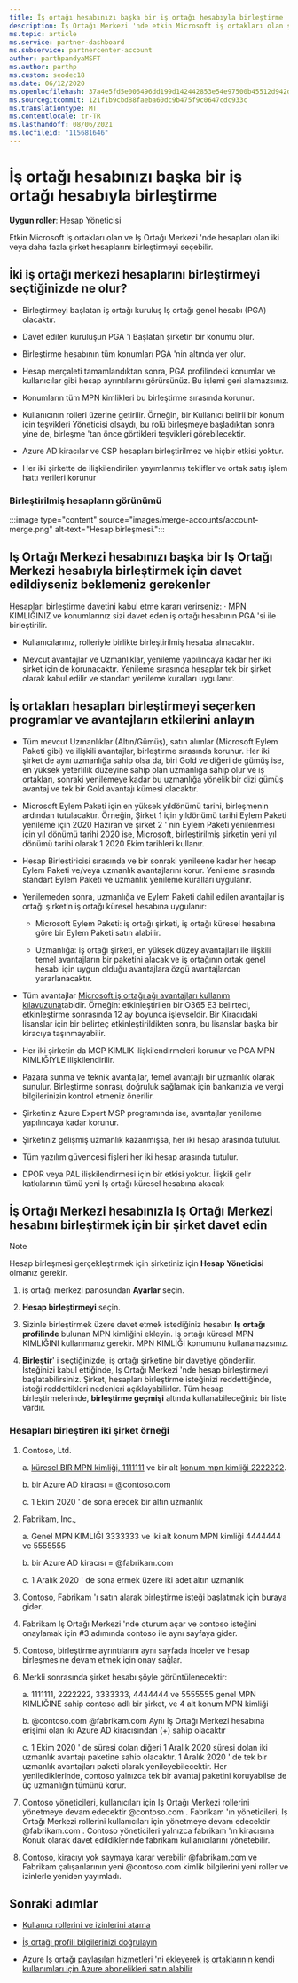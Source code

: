 ```yaml
---
title: İş ortağı hesabınızı başka bir iş ortağı hesabıyla birleştirme
description: İş Ortağı Merkezi 'nde etkin Microsoft iş ortakları olan şirketler için iş ortağı hesabı 'nı Iş Ortağı Merkezi 'nde başka bir iş ortağı hesabıyla birleştirmeyi öğrenin.
ms.topic: article
ms.service: partner-dashboard
ms.subservice: partnercenter-account
author: parthpandyaMSFT
ms.author: parthp
ms.custom: seodec18
ms.date: 06/12/2020
ms.openlocfilehash: 37a4e5fd5e006496dd199d142442853e54e97500b45512d942d6dae9f2c18b3c
ms.sourcegitcommit: 121f1b9cbd88faeba60dc9b475f9c0647cdc933c
ms.translationtype: MT
ms.contentlocale: tr-TR
ms.lasthandoff: 08/06/2021
ms.locfileid: "115681646"
---
```

# <a name="merge-your-partner-account-with-another-partner-account"></a>İş ortağı hesabınızı başka bir iş ortağı hesabıyla birleştirme

**Uygun roller**: Hesap Yöneticisi

Etkin Microsoft iş ortakları olan ve Iş Ortağı Merkezi 'nde hesapları olan iki veya daha fazla şirket hesaplarını birleştirmeyi seçebilir.

## <a name="what-happens-when-two-partners-elect-to-merge-their-partner-center-accounts"></a>İki iş ortağı merkezi hesaplarını birleştirmeyi seçtiğinizde ne olur?

- Birleştirmeyi başlatan iş ortağı kuruluş Iş ortağı genel hesabı (PGA) olacaktır.

- Davet edilen kuruluşun PGA 'i Başlatan şirketin bir konumu olur.

- Birleştirme hesabının tüm konumları PGA 'nin altında yer olur.

- Hesap merçaleti tamamlandıktan sonra, PGA profilindeki konumlar ve kullanıcılar gibi hesap ayrıntılarını görürsünüz. Bu işlemi geri alamazsınız.

- Konumların tüm MPN kimlikleri bu birleştirme sırasında korunur.

- Kullanıcının rolleri üzerine getirilir. Örneğin, bir Kullanıcı belirli bir konum için teşvikleri Yöneticisi olsaydı, bu rolü birleşmeye başladıktan sonra yine de, birleşme 'tan önce görtikleri teşvikleri görebilecektir.

- Azure AD kiracılar ve CSP hesapları birleştirilmez ve hiçbir etkisi yoktur.

- Her iki şirkette de ilişkilendirilen yayımlanmış teklifler ve ortak satış işlem hattı verileri korunur

### <a name="view-of-merged-accounts"></a>Birleştirilmiş hesapların görünümü

:::image type="content" source="images/merge-accounts/account-merge.png" alt-text="Hesap birleşmesi.":::

## <a name="what-to-expect-if-you-have-been-invited-to-merge-your-partner-center-account-with-another-partner-center-account"></a>Iş Ortağı Merkezi hesabınızı başka bir Iş Ortağı Merkezi hesabıyla birleştirmek için davet edildiyseniz beklemeniz gerekenler

Hesapları birleştirme davetini kabul etme kararı verirseniz: · MPN KIMLIĞINIZ ve konumlarınız sizi davet eden iş ortağı hesabının PGA 'si ile birleştirilir.

- Kullanıcılarınız, rolleriyle birlikte birleştirilmiş hesaba alınacaktır.

- Mevcut avantajlar ve Uzmanlıklar, yenileme yapılıncaya kadar her iki şirket için de korunacaktır. Yenileme sırasında hesaplar tek bir şirket olarak kabul edilir ve standart yenileme kuralları uygulanır.

## <a name="understand-the-impacts-to-programs-and-benefits-when-partners-elect-to-merge-accounts"></a>İş ortakları hesapları birleştirmeyi seçerken programlar ve avantajların etkilerini anlayın

- Tüm mevcut Uzmanlıklar (Altın/Gümüş), satın alımlar (Microsoft Eylem Paketi gibi) ve ilişkili avantajlar, birleştirme sırasında korunur. Her iki şirket de aynı uzmanlığa sahip olsa da, biri Gold ve diğeri de gümüş ise, en yüksek yeterlilik düzeyine sahip olan uzmanlığa sahip olur ve iş ortakları, sonraki yenilemeye kadar bu uzmanlığa yönelik bir dizi gümüş avantaj ve tek bir Gold avantajı kümesi olacaktır. 

- Microsoft Eylem Paketi için en yüksek yıldönümü tarihi, birleşmenin ardından tutulacaktır. Örneğin, Şirket 1 için yıldönümü tarihi Eylem Paketi yenileme için 2020 Haziran ve şirket 2 ' nin Eylem Paketi yenilenmesi için yıl dönümü tarihi 2020 ise, Microsoft, birleştirilmiş şirketin yeni yıl dönümü tarihi olarak 1 2020 Ekim tarihleri kullanır.

- Hesap Birleştiricisi sırasında ve bir sonraki yenileene kadar her hesap Eylem Paketi ve/veya uzmanlık avantajlarını korur. Yenileme sırasında standart Eylem Paketi ve uzmanlık yenileme kuralları uygulanır.

- Yenilemeden sonra, uzmanlığa ve Eylem Paketi dahil edilen avantajlar iş ortağı şirketin iş ortağı küresel hesabına uygulanır:

  - Microsoft Eylem Paketi: iş ortağı şirketi, iş ortağı küresel hesabına göre bir Eylem Paketi satın alabilir.

  - Uzmanlığa: iş ortağı şirketi, en yüksek düzey avantajları ile ilişkili temel avantajların bir paketini alacak ve iş ortağının ortak genel hesabı için uygun olduğu avantajlara özgü avantajlardan yararlanacaktır.

- Tüm avantajlar [Microsoft iş ortağı ağı avantajları kullanım kılavuzuna](https://aka.ms/partner-benefits-use-guide)tabidir. Örneğin: etkinleştirilen bir O365 E3 belirteci, etkinleştirme sonrasında 12 ay boyunca işlevseldir. Bir Kiracıdaki lisanslar için bir belirteç etkinleştirildikten sonra, bu lisanslar başka bir kiracıya taşınmayabilir.

- Her iki şirketin da MCP KIMLIK ilişkilendirmeleri korunur ve PGA MPN KIMLIĞIYLE ilişkilendirilir.

- Pazara sunma ve teknik avantajlar, temel avantajlı bir uzmanlık olarak sunulur. Birleştirme sonrası, doğruluk sağlamak için bankanızla ve vergi bilgilerinizin kontrol etmeniz önerilir.

- Şirketiniz Azure Expert MSP programında ise, avantajlar yenileme yapılıncaya kadar korunur.

- Şirketiniz gelişmiş uzmanlık kazanmışsa, her iki hesap arasında tutulur.

- Tüm yazılım güvencesi fişleri her iki hesap arasında tutulur. 

- DPOR veya PAL ilişkilendirmesi için bir etkisi yoktur. İlişkili gelir katkılarının tümü yeni Iş ortağı küresel hesabına akacak

## <a name="invite-a-company-to-merge-their-partner-center-account-with-your-partner-center-account"></a>İş Ortağı Merkezi hesabınızla Iş Ortağı Merkezi hesabını birleştirmek için bir şirket davet edin

>[!Note]
>Hesap birleşmesi gerçekleştirmek için şirketiniz için **Hesap Yöneticisi** olmanız gerekir.

1. iş ortağı merkezi panosundan **Ayarlar** seçin. 

2. **Hesap birleştirmeyi** seçin.

3. Sizinle birleştirmek üzere davet etmek istediğiniz hesabın **Iş ortağı profilinde** bulunan MPN kimliğini ekleyin. Iş ortağı küresel MPN KIMLIĞINI kullanmanız gerekir. MPN KIMLIĞI konumunu kullanamazsınız.

4. **Birleştir**' i seçtiğinizde, iş ortağı şirketine bir davetiye gönderilir. İsteğinizi kabul ettiğinde, Iş Ortağı Merkezi 'nde hesap birleştirmeyi başlatabilirsiniz. Şirket, hesapları birleştirme isteğinizi reddettiğinde, isteği reddettikleri nedenleri açıklayabilirler. Tüm hesap birleştirmelerinde, **birleştirme geçmişi** altında kullanabileceğiniz bir liste vardır.
 
### <a name="example-of-two-companies-merging-accounts"></a>Hesapları birleştiren iki şirket örneği

1. Contoso, Ltd. 

    a. [küresel BIR MPN kimliği, 1111111](https://partner.microsoft.com/pcv/accountsettings/connectedpartnerprofile) ve bir alt [konum mpn kimliği 2222222](https://partner.microsoft.com/pcv/accountsettings/locationsprofile).
  
    b. bir Azure AD kiracısı = @contoso.com
 
    c. 1 Ekim 2020 ' de sona erecek bir altın uzmanlık
2. Fabrikam, Inc.,
 
    a.  Genel MPN KIMLIĞI 3333333 ve iki alt konum MPN kimliği 4444444 ve 5555555

    b.  bir Azure AD kiracısı = @fabrikam.com

    c.  1 Aralık 2020 ' de sona ermek üzere iki adet altın uzmanlık
3.  Contoso, Fabrikam 'ı satın alarak birleştirme isteği başlatmak için [buraya](https://partner.microsoft.com/dashboard/account/merger) gider.
4.  Fabrikam Iş Ortağı Merkezi 'nde oturum açar ve contoso isteğini onaylamak için #3 adımında contoso ile aynı sayfaya gider.
5.  Contoso, birleştirme ayrıntılarını aynı sayfada inceler ve hesap birleşmesine devam etmek için onay sağlar.
6.  Merkli sonrasında şirket hesabı şöyle görüntülenecektir:

    a.  1111111, 2222222, 3333333, 4444444 ve 5555555 genel MPN KIMLIĞINE sahip contoso adlı bir şirket, ve 4 alt konum MPN kimliği
    
    b.  @contoso.com @fabrikam.com Aynı Iş Ortağı Merkezi hesabına erişimi olan ıkı Azure AD kiracısından (+) sahip olacaktır
    
    c.  1 Ekim 2020 ' de süresi dolan diğeri 1 Aralık 2020 süresi dolan iki uzmanlık avantajı paketine sahip olacaktır. 1 Aralık 2020 ' de tek bir uzmanlık avantajları paketi olarak yenileyebilecektir. Her yenilediklerinde, contoso yalnızca tek bir avantaj paketini koruyabilse de üç uzmanlığın tümünü korur.
    
7.  Contoso yöneticileri, kullanıcıları için Iş Ortağı Merkezi rollerini yönetmeye devam edecektir @contoso.com . Fabrikam 'ın yöneticileri, Iş Ortağı Merkezi rollerini kullanıcıları için yönetmeye devam edecektir @fabrikam.com . Contoso yöneticileri yalnızca fabrikam 'ın kiracısına Konuk olarak davet edildiklerinde fabrikam kullanıcılarını yönetebilir.
8.  Contoso, kiracıyı yok saymaya karar verebilir @fabrikam.com ve Fabrikam çalışanlarının yeni @contoso.com kimlik bilgilerini yeni roller ve izinlerle yeniden yayımladı.

## <a name="next-steps"></a>Sonraki adımlar

- [Kullanıcı rollerini ve izinlerini atama](permissions-overview.md)

- [İş ortağı profili bilgilerinizi doğrulayın](update-your-partner-profile.md)

- [Azure Iş ortağı paylaşılan hizmetleri 'ni ekleyerek iş ortaklarının kendi kullanımları için Azure abonelikleri satın alabilir](shared-services.md)
